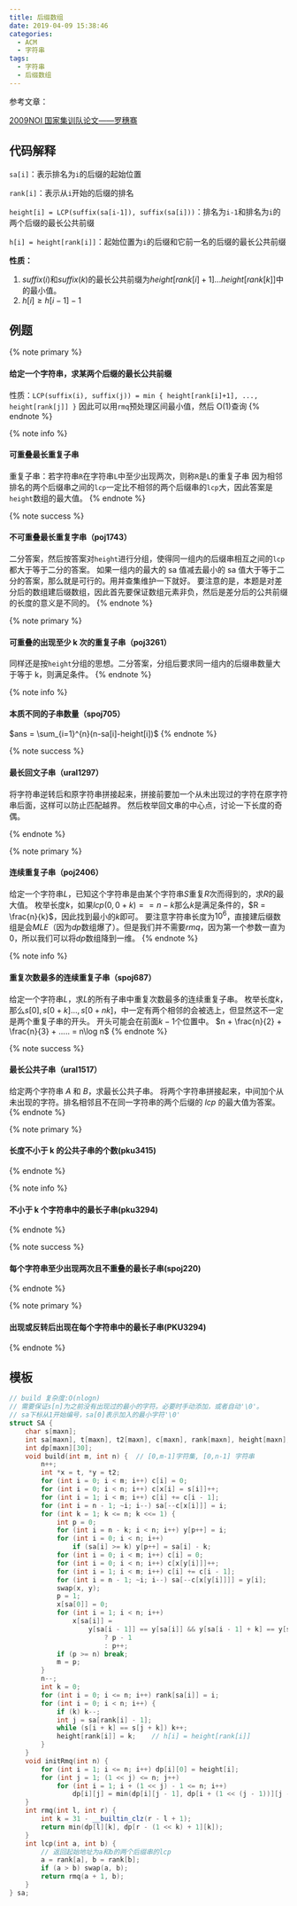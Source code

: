 ```yaml
---
title: 后缀数组
date: 2019-04-09 15:38:46
categories:
  - ACM
  - 字符串
tags:
  - 字符串
  - 后缀数组
---
```


参考文章：

[2009NOI 国家集训队论文——罗穗骞](https://wenku.baidu.com/view/228caa45b307e87101f696a8.html)

## 代码解释

`sa[i]`：表示排名为`i`的后缀的起始位置

`rank[i]`：表示从`i`开始的后缀的排名

`height[i] = LCP(suffix(sa[i-1]), suffix(sa[i]))`：排名为`i-1`和排名为`i`的两个后缀的最长公共前缀

`h[i] = height[rank[i]]`：起始位置为`i`的后缀和它前一名的后缀的最长公共前缀

**性质：**

1. $suffix(i)$和$suffix(k)$的最长公共前缀为$height[rank[i]+1]...height[rank[k]]$中的最小值。
2. $h[i] \geq h[i-1] - 1$

## 例题

{% note primary %}

#### 给定一个字符串，求某两个后缀的最长公共前缀

性质：`LCP(suffix(i), suffix(j)) = min { height[rank[i]+1], ..., height[rank[j]] }`
因此可以用`rmq`预处理区间最小值，然后 O(1)查询
{% endnote %}

{% note info %}

#### 可重叠最长重复子串

重复子串：若字符串`R`在字符串`L`中至少出现两次，则称`R`是`L`的重复子串
因为相邻排名的两个后缀串之间的`lcp`一定比不相邻的两个后缀串的`lcp`大，因此答案是`height`数组的最大值。
{% endnote %}

{% note success %}

#### 不可重叠最长重复字串（poj1743）

二分答案，然后按答案对`height`进行分组，使得同一组内的后缀串相互之间的`lcp`都大于等于二分的答案。
如果一组内的最大的 sa 值减去最小的 sa 值大于等于二分的答案，那么就是可行的。用并查集维护一下就好。
要注意的是，本题是对差分后的数组建后缀数组，因此首先要保证数组元素非负，然后是差分后的公共前缀的长度的意义是不同的。
{% endnote %}

{% note primary %}

#### 可重叠的出现至少 k 次的重复子串（poj3261）

同样还是按`height`分组的思想。二分答案，分组后要求同一组内的后缀串数量大于等于 k，则满足条件。
{% endnote %}

{% note info %}

#### 本质不同的子串数量（spoj705）

$ans = \sum_{i=1}^{n}(n-sa[i]-height[i])$
{% endnote %}

{% note success %}

#### 最长回文子串（ural1297）

将字符串逆转后和原字符串拼接起来，拼接前要加一个从未出现过的字符在原字符串后面，这样可以防止匹配越界。
然后枚举回文串的中心点，讨论一下长度的奇偶。

{% endnote %}

{% note primary %}

#### 连续重复子串（poj2406）

给定一个字符串$L$，已知这个字符串是由某个字符串$S$重复$R$次而得到的，求$R$的最大值。
枚举长度$k$，如果$lcp(0,0+k) == n-k$那么$k$是满足条件的，$R = \frac{n}{k}$，因此找到最小的$k$即可。
要注意字符串长度为$10^6$，直接建后缀数组是会$MLE$（因为$dp$数组爆了）。但是我们并不需要$rmq$，因为第一个参数一直为$0$，所以我们可以将$dp$数组降到一维。
{% endnote %}

{% note info %}

#### 重复次数最多的连续重复子串（spoj687）

给定一个字符串$L$，求$L$的所有子串中重复次数最多的连续重复子串。
枚举长度$k$，那么$s[0],s[0+k]...,s[0+nk]$，中一定有两个相邻的会被选上，但显然这不一定是两个重复子串的开头。
开头可能会在前面$k-1$个位置中。
$n + \frac{n}{2} + \frac{n}{3} + .....  = n\log n$
{% endnote %}

{% note success %}

#### 最长公共子串（ural1517）

给定两个字符串 $A$ 和 $B$，求最长公共子串。
将两个字符串拼接起来，中间加个从未出现的字符。排名相邻且不在同一字符串的两个后缀的 $lcp$ 的最大值为答案。
{% endnote %}

{% note primary %}

#### 长度不小于 k 的公共子串的个数(pku3415)

{% endnote %}

{% note info %}

#### 不小于 k 个字符串中的最长子串(pku3294)

{% endnote %}

{% note success %}

#### 每个字符串至少出现两次且不重叠的最长子串(spoj220)

{% endnote %}

{% note primary %}

#### 出现或反转后出现在每个字符串中的最长子串(PKU3294)

{% endnote %}

## 模板

```cpp
// build 复杂度:O(nlogn)
// 需要保证s[n]为之前没有出现过的最小的字符。必要时手动添加，或者自动'\0'。
// sa下标从1开始编号，sa[0]表示加入的最小字符'\0'
struct SA {
    char s[maxn];
    int sa[maxn], t[maxn], t2[maxn], c[maxn], rank[maxn], height[maxn];
    int dp[maxn][30];
    void build(int m, int n) {  // [0,m-1]字符集, [0,n-1] 字符串
        n++;
        int *x = t, *y = t2;
        for (int i = 0; i < m; i++) c[i] = 0;
        for (int i = 0; i < n; i++) c[x[i] = s[i]]++;
        for (int i = 1; i < m; i++) c[i] += c[i - 1];
        for (int i = n - 1; ~i; i--) sa[--c[x[i]]] = i;
        for (int k = 1; k <= n; k <<= 1) {
            int p = 0;
            for (int i = n - k; i < n; i++) y[p++] = i;
            for (int i = 0; i < n; i++)
                if (sa[i] >= k) y[p++] = sa[i] - k;
            for (int i = 0; i < m; i++) c[i] = 0;
            for (int i = 0; i < n; i++) c[x[y[i]]]++;
            for (int i = 1; i < m; i++) c[i] += c[i - 1];
            for (int i = n - 1; ~i; i--) sa[--c[x[y[i]]]] = y[i];
            swap(x, y);
            p = 1;
            x[sa[0]] = 0;
            for (int i = 1; i < n; i++)
                x[sa[i]] =
                    y[sa[i - 1]] == y[sa[i]] && y[sa[i - 1] + k] == y[sa[i] + k]
                        ? p - 1
                        : p++;
            if (p >= n) break;
            m = p;
        }
        n--;
        int k = 0;
        for (int i = 0; i <= n; i++) rank[sa[i]] = i;
        for (int i = 0; i < n; i++) {
            if (k) k--;
            int j = sa[rank[i] - 1];
            while (s[i + k] == s[j + k]) k++;
            height[rank[i]] = k;    // h[i] = height[rank[i]]
        }
    }
    void initRmq(int n) {
        for (int i = 1; i <= n; i++) dp[i][0] = height[i];
        for (int j = 1; (1 << j) <= n; j++)
            for (int i = 1; i + (1 << j) - 1 <= n; i++)
                dp[i][j] = min(dp[i][j - 1], dp[i + (1 << (j - 1))][j - 1]);
    }
    int rmq(int l, int r) {
        int k = 31 - __builtin_clz(r - l + 1);
        return min(dp[l][k], dp[r - (1 << k) + 1][k]);
    }
    int lcp(int a, int b) {
        // 返回起始地址为a和b的两个后缀串的lcp
        a = rank[a], b = rank[b];
        if (a > b) swap(a, b);
        return rmq(a + 1, b);
    }
} sa;
```
